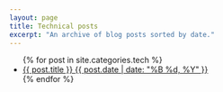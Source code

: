 ```yaml
---
layout: page
title: Technical posts
excerpt: "An archive of blog posts sorted by date."
---
```


<ul class="post-list">
{% for post in site.categories.tech %}
  <li><article><a href="{{ site.url }}{{ post.url }}">{{ post.title }} <span class="entry-date"><time datetime="{{ post.date | date_to_xmlschema }}">{{ post.date | date: "%B %d, %Y" }}</time></span></a></article></li>
{% endfor %}
</ul>

